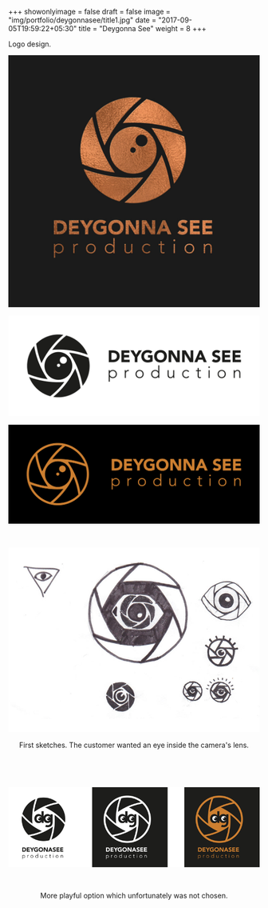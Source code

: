 +++
showonlyimage = false
draft = false
image = "img/portfolio/deygonnasee/title1.jpg"
date = "2017-09-05T19:59:22+05:30"
title = "Deygonna See"
weight = 8
+++

Logo design.

<!--more-->

![Deygonna See logotype bronze](/img/portfolio/deygonnasee/title1.jpg)

![Deygonna See logotype black white](/img/portfolio/deygonnasee/logo-dgs3.png)

![Deygonna See logotype line](/img/portfolio/deygonnasee/logo-dgs9.png)

&nbsp;

![4](/img/portfolio/deygonnasee/dgs-sketches.jpg)

<p style="text-align: center;">First sketches. The customer wanted an eye inside the camera's lens.</p>

&nbsp;

&nbsp;

![Deygonna See logotype line](/img/portfolio/deygonnasee/logo-dg-2.png)

&nbsp;
<p style="text-align: center;">More playful option which unfortunately was not chosen.</p>
